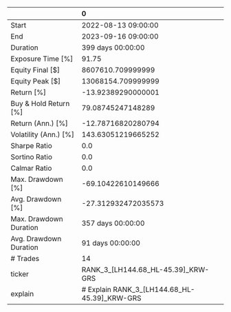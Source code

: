 |                        | 0                                            |
|:-----------------------|:---------------------------------------------|
| Start                  | 2022-08-13 09:00:00                          |
| End                    | 2023-09-16 09:00:00                          |
| Duration               | 399 days 00:00:00                            |
| Exposure Time [%]      | 91.75                                        |
| Equity Final [$]       | 8607610.709999999                            |
| Equity Peak [$]        | 13068154.709999999                           |
| Return [%]             | -13.92389290000001                           |
| Buy & Hold Return [%]  | 79.08745247148289                            |
| Return (Ann.) [%]      | -12.78716820280794                           |
| Volatility (Ann.) [%]  | 143.63051219665252                           |
| Sharpe Ratio           | 0.0                                          |
| Sortino Ratio          | 0.0                                          |
| Calmar Ratio           | 0.0                                          |
| Max. Drawdown [%]      | -69.10422610149666                           |
| Avg. Drawdown [%]      | -27.312932472035573                          |
| Max. Drawdown Duration | 357 days 00:00:00                            |
| Avg. Drawdown Duration | 91 days 00:00:00                             |
| # Trades               | 14                                           |
| ticker                 | RANK_3_[LH144.68_HL-45.39]_KRW-GRS           |
| explain                | # Explain RANK_3_[LH144.68_HL-45.39]_KRW-GRS |